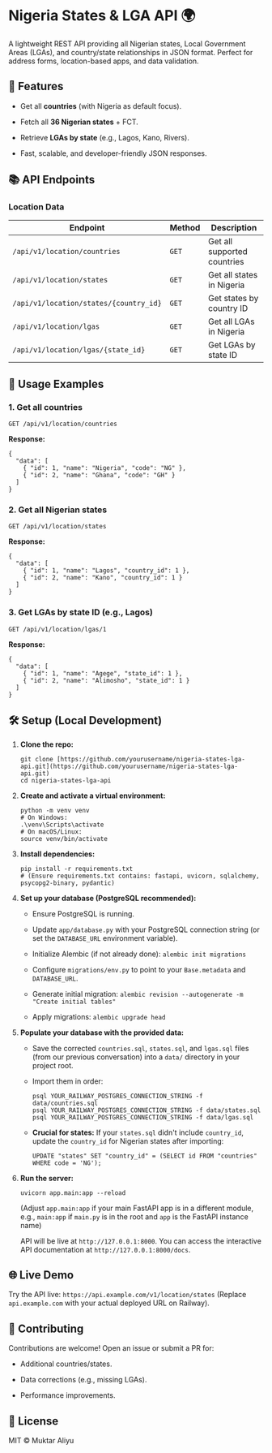 # Nigeria States & LGA API 🌍

A lightweight REST API providing all Nigerian states, Local Government Areas (LGAs), and country/state relationships in JSON format. Perfect for address forms, location-based apps, and data validation.

## 🔑 Features

* Get all **countries** (with Nigeria as default focus).

* Fetch all **36 Nigerian states** + FCT.

* Retrieve **LGAs by state** (e.g., Lagos, Kano, Rivers).

* Fast, scalable, and developer-friendly JSON responses.

## 📚 API Endpoints

### **Location Data**

| Endpoint | Method | Description |
| ----- | ----- | ----- |
| `/api/v1/location/countries` | `GET` | Get all supported countries |
| `/api/v1/location/states` | `GET` | Get all states in Nigeria |
| `/api/v1/location/states/{country_id}` | `GET` | Get states by country ID |
| `/api/v1/location/lgas` | `GET` | Get all LGAs in Nigeria |
| `/api/v1/location/lgas/{state_id}` | `GET` | Get LGAs by state ID |

## 🚀 Usage Examples

### 1. Get all countries

```
GET /api/v1/location/countries

```

**Response:**

```
{
  "data": [
    { "id": 1, "name": "Nigeria", "code": "NG" },
    { "id": 2, "name": "Ghana", "code": "GH" }
  ]
}

```

### 2. Get all Nigerian states

```
GET /api/v1/location/states

```

**Response:**

```
{
  "data": [
    { "id": 1, "name": "Lagos", "country_id": 1 },
    { "id": 2, "name": "Kano", "country_id": 1 }
  ]
}

```

### 3. Get LGAs by state ID (e.g., Lagos)

```
GET /api/v1/location/lgas/1

```

**Response:**

```
{
  "data": [
    { "id": 1, "name": "Agege", "state_id": 1 },
    { "id": 2, "name": "Alimosho", "state_id": 1 }
  ]
}

```

## 🛠 Setup (Local Development)

1. **Clone the repo:**

   ```
   git clone [https://github.com/yourusername/nigeria-states-lga-api.git](https://github.com/yourusername/nigeria-states-lga-api.git)
   cd nigeria-states-lga-api

   ```

2. **Create and activate a virtual environment:**

   ```
   python -m venv venv
   # On Windows:
   .\venv\Scripts\activate
   # On macOS/Linux:
   source venv/bin/activate

   ```

3. **Install dependencies:**

   ```
   pip install -r requirements.txt
   # (Ensure requirements.txt contains: fastapi, uvicorn, sqlalchemy, psycopg2-binary, pydantic)

   ```

4. **Set up your database (PostgreSQL recommended):**

   * Ensure PostgreSQL is running.

   * Update `app/database.py` with your PostgreSQL connection string (or set the `DATABASE_URL` environment variable).

   * Initialize Alembic (if not already done): `alembic init migrations`

   * Configure `migrations/env.py` to point to your `Base.metadata` and `DATABASE_URL`.

   * Generate initial migration: `alembic revision --autogenerate -m "Create initial tables"`

   * Apply migrations: `alembic upgrade head`

5. **Populate your database with the provided data:**

   * Save the corrected `countries.sql`, `states.sql`, and `lgas.sql` files (from our previous conversation) into a `data/` directory in your project root.

   * Import them in order:

     ```
     psql YOUR_RAILWAY_POSTGRES_CONNECTION_STRING -f data/countries.sql
     psql YOUR_RAILWAY_POSTGRES_CONNECTION_STRING -f data/states.sql
     psql YOUR_RAILWAY_POSTGRES_CONNECTION_STRING -f data/lgas.sql

     ```

   * **Crucial for states:** If your `states.sql` didn't include `country_id`, update the `country_id` for Nigerian states after importing:

     ```
     UPDATE "states" SET "country_id" = (SELECT id FROM "countries" WHERE code = 'NG');

     ```

6. **Run the server:**

   ```
   uvicorn app.main:app --reload

   ```

   (Adjust `app.main:app` if your main FastAPI app is in a different module, e.g., `main:app` if `main.py` is in the root and `app` is the FastAPI instance name)

   API will be live at `http://127.0.0.1:8000`. You can access the interactive API documentation at `http://127.0.0.1:8000/docs`.

## 🌐 Live Demo

Try the API live: `https://api.example.com/v1/location/states` (Replace `api.example.com` with your actual deployed URL on Railway).

## 🤝 Contributing

Contributions are welcome! Open an issue or submit a PR for:

* Additional countries/states.

* Data corrections (e.g., missing LGAs).

* Performance improvements.

## 📜 License

MIT © Muktar Aliyu 
